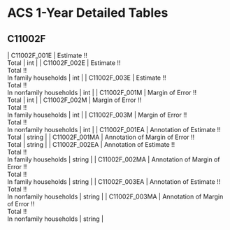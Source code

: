 # ACS 1-Year Detailed Tables

## C11002F

| C11002F_001E | Estimate !!<br>Total | int |
| C11002F_002E | Estimate !!<br>Total !!<br>In family households | int |
| C11002F_003E | Estimate !!<br>Total !!<br>In nonfamily households | int |
| C11002F_001M | Margin of Error !!<br>Total | int |
| C11002F_002M | Margin of Error !!<br>Total !!<br>In family households | int |
| C11002F_003M | Margin of Error !!<br>Total !!<br>In nonfamily households | int |
| C11002F_001EA | Annotation of Estimate !!<br>Total | string |
| C11002F_001MA | Annotation of Margin of Error !!<br>Total | string |
| C11002F_002EA | Annotation of Estimate !!<br>Total !!<br>In family households | string |
| C11002F_002MA | Annotation of Margin of Error !!<br>Total !!<br>In family households | string |
| C11002F_003EA | Annotation of Estimate !!<br>Total !!<br>In nonfamily households | string |
| C11002F_003MA | Annotation of Margin of Error !!<br>Total !!<br>In nonfamily households | string |

